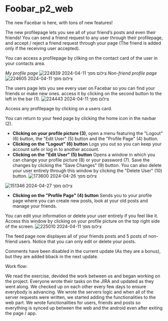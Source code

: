 # Foobar_p2_web
The new Facebar is here, with tons of new features!

The new profilepage lets you see all of your friend’s posts and even their friends! You can send a friend request to any user through their profilepage, and accept / reject a friend request through your page (The friend is added only if the receiving user accepted).

You can access a profilepage by cliking on the contact card of the user in your contacts area.

*My profile page*
![צילום מסך 2024-04-11 224939](https://github.com/gideonn12/Foobar_p2_web/assets/30007559/65621df9-79bf-4e65-9ea1-48fe5b82630b)
*Non-friend profile page*
![צילום מסך 2024-04-11 224605](https://github.com/gideonn12/Foobar_p2_web/assets/30007559/f698739e-2471-44af-82e0-7f97d724b1a9)


The users page lets you see every user on Facebar so you can find your friends or make new ones. access it by clicking on the second button to the left in the bar (1). 
![צילום מסך 2024-04-11 224443](https://github.com/gideonn12/Foobar_p2_web/assets/30007559/2796306f-1b70-4adb-942d-f97b283f51ab)

Access any profilepage by clicking on a users card. 

You can return to your feed page by clicking the home icon in the navbar (2).

- **Clicking on your profile picture (3)**, open a menu featuring the "Logout" (6) button, the "Edit User" (5) button and the "Profile Page" (4) button. 
- **Clicking on the "Logout" (6) button** Logs you out so you can keep your account safe or log in to another account.
- **Clicking on the "Edit User" (5) button** Opens a window in which you can change your profile picture (8) or your password (7). Save the changes by clicking the "Save Changes" (9) button. You can also delete your user entirely through this window by clicking the "Delete User" (10) button.
![צילום מסך 2024-04-26 173600](https://github.com/gideonn12/Foobar_p2_web/assets/30007559/f949e1e2-e9ed-4107-a04f-6480252bd022)


![צילום מסך 2024-04-27 151346](https://github.com/gideonn12/Foobar_p2_web/assets/30007559/db835349-43bd-4c1e-8a72-a5f6f795ff24)

- **Clicking on the "Profile Page" (4) button** Sends you to your profile page where you can create new posts, look at your old posts and manage your friends.

You can edit your information or delete your user entirely if you feel like it. Access this window by clicking on your profile picture on the top right side of the screen.
![צילום מסך 2024-04-11 225010](https://github.com/gideonn12/Foobar_p2_web/assets/30007559/c73f1d50-75fd-444f-87b5-302c19e7f981)


The feed page now displayes all of your friends posts and 5 posts of non-friend users. Notice that you can only edit or delete your posts.

Comments have been disabled in the current update (As they are a bonus), but they are added bback in the next update.

Work flow:

We read the exercise, devided the work between us and began working on the project. 
Everyone wrote their tasks on the JIRA and updated as they went along. We checked up on each other every few days to ensure everybody is advancing. 
We wrote the servers logic and when all of the server requests were written, we started adding the functionalities to the web part. We wrote functionalities for users, friends and posts so everything is synced up between the web and the android even after exiting the page / app.
